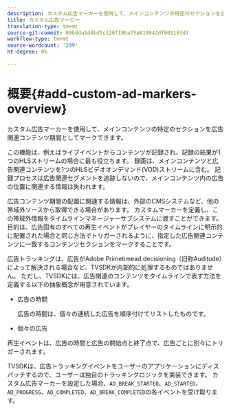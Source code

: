 ```yaml
---
description: カスタム広告マーカーを使用して、メインコンテンツの特定のセクションを広告関連コンテンツ期間としてマークできます。
title: カスタム広告マーカー
translation-type: tm+mt
source-git-commit: 89bdda1d4bd5c126f19ba75a819942df901183d1
workflow-type: tm+mt
source-wordcount: '299'
ht-degree: 0%

---
```



# 概要{#add-custom-ad-markers-overview}

カスタム広告マーカーを使用して、メインコンテンツの特定のセクションを広告関連コンテンツ期間としてマークできます。

この機能は、例えばライブイベントからコンテンツが記録され、記録の結果が1つのHLSストリームの場合に最も役立ちます。 録画は、メインコンテンツと広告関連コンテンツを1つのHLSビデオオンデマンド(VOD)ストリームに含む。 記録プロセスは広告関連セグメントを追跡しないので、メインコンテンツ内の広告の位置に関連する情報は失われます。

広告コンテンツ期間の配置に関連する情報は、外部のCMSシステムなど、他の帯域外ソースから取得できる場合があります。 カスタムマーカーを定義し、この帯域外情報をタイムラインマネージャーサブシステムに渡すことができます。 目的は、広告固有のすべての再生イベントがプレイヤーのタイムラインに明示的に配置された場合と同じ方法でトリガーされるように、指定した広告関連コンテンツに一致するコンテンツセクションをマークすることです。

広告トラッキングは、広告がAdobe Primetimead decisioning（旧称Auditude）によって解決される場合など、TVSDKが内部的に処理するものではありません。 ただし、TVSDKには、広告関連のコンテンツをタイムラインで表す方法を定義する以下の抽象概念が用意されています。

* 広告の時間

   広告の時間は、個々の連続した広告を順序付けてリストしたものです。
* 個々の広告

再生イベントは、広告の時間と広告の開始点と終了点で、広告ごとに別々にトリガーされます。

TVSDKは、広告トラッキングイベントをユーザーのアプリケーションにディスパッチするので、ユーザーは独自のトラッキングロジックを実装できます。 カスタム広告マーカーを設定した場合、`AD_BREAK_STARTED`、`AD_STARTED`、`AD_PROGRESS`、`AD_COMPLETED`、`AD_BREAK_COMPLETED`の各イベントを受け取ります。